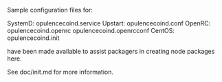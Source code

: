 Sample configuration files for:

SystemD: opulencecoind.service
Upstart: opulencecoind.conf
OpenRC:  opulencecoind.openrc
         opulencecoind.openrcconf
CentOS:  opulencecoind.init

have been made available to assist packagers in creating node packages here.

See doc/init.md for more information.
